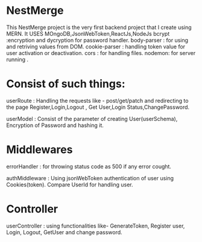 # NestMerge
This NestMerge project is the very first backend project that I create using MERN.
It USES MOngoDB,JsonWebToken,ReactJs,NodeJs
bcrypt :encryption and dycryption for password handler.
body-parser : for using and retriving values from DOM.
cookie-parser : handling token value for user activation or deactivation.
cors : for handling files.
nodemon: for server running .
# Consist of such things:
userRoute : Handling the requests like - post/get/patch and redirecting to the page Register,Login,Logout
, Get User,Login Status,ChangePassword.

userModel : Consist of the parameter of creating User(userSchema), Encryption of Password and hashing it.

# Middlewares
errorHandler : for throwing status code as 500 if any error cought.

authMiddleware : Using jsonWebToken authentication of user using Cookies(token). Compare UserId for handling user.
 # Controller
 userController : using functionalities like- GenerateToken, Register user, Login, Logout, GetUser and change password.
 

